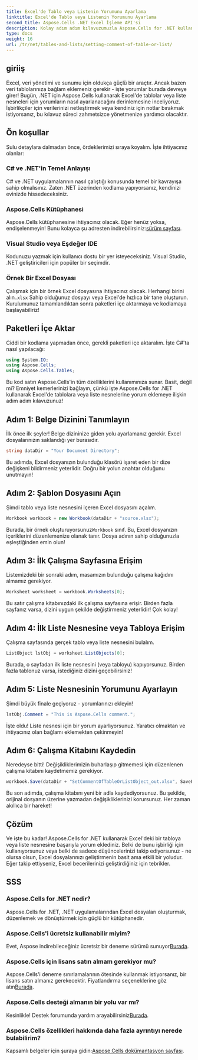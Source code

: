 ```yaml
---
title: Excel'de Tablo veya Listenin Yorumunu Ayarlama
linktitle: Excel'de Tablo veya Listenin Yorumunu Ayarlama
second_title: Aspose.Cells .NET Excel İşleme API'si
description: Kolay adım adım kılavuzumuzla Aspose.Cells for .NET kullanarak Excel'de tablolara yorum eklemeyi öğrenin.
type: docs
weight: 16
url: /tr/net/tables-and-lists/setting-comment-of-table-or-list/
---
```

## giriiş
Excel, veri yönetimi ve sunumu için oldukça güçlü bir araçtır. Ancak bazen veri tablolarınıza bağlam eklemeniz gerekir - işte yorumlar burada devreye girer! Bugün, .NET için Aspose.Cells kullanarak Excel'de tablolar veya liste nesneleri için yorumların nasıl ayarlanacağını derinlemesine inceliyoruz. İşbirlikçiler için verilerinizi netleştirmek veya kendiniz için notlar bırakmak istiyorsanız, bu kılavuz süreci zahmetsizce yönetmenize yardımcı olacaktır.
## Ön koşullar
Sulu detaylara dalmadan önce, ördeklerimizi sıraya koyalım. İşte ihtiyacınız olanlar:
### C# ve .NET'in Temel Anlayışı
C# ve .NET uygulamalarının nasıl çalıştığı konusunda temel bir kavrayışa sahip olmalısınız. Zaten .NET üzerinden kodlama yapıyorsanız, kendinizi evinizde hissedeceksiniz.
### Aspose.Cells Kütüphanesi
 Aspose.Cells kütüphanesine ihtiyacınız olacak. Eğer henüz yoksa, endişelenmeyin! Bunu kolayca şu adresten indirebilirsiniz:[sürüm sayfası](https://releases.aspose.com/cells/net/).
### Visual Studio veya Eşdeğer IDE
Kodunuzu yazmak için kullanıcı dostu bir yer isteyeceksiniz. Visual Studio, .NET geliştiricileri için popüler bir seçimdir.
### Örnek Bir Excel Dosyası
 Çalışmak için bir örnek Excel dosyasına ihtiyacınız olacak. Herhangi birini alın`.xlsx` Sahip olduğunuz dosyayı veya Excel'de hızlıca bir tane oluşturun.
Kurulumunuz tamamlandıktan sonra paketleri içe aktarmaya ve kodlamaya başlayabiliriz!
## Paketleri İçe Aktar
Ciddi bir kodlama yapmadan önce, gerekli paketleri içe aktaralım. İşte C#'ta nasıl yapılacağı:
```csharp
using System.IO;
using Aspose.Cells;
using Aspose.Cells.Tables;
```
Bu kod satırı Aspose.Cells'in tüm özelliklerini kullanımınıza sunar. Basit, değil mi?
Emniyet kemerlerinizi bağlayın, çünkü işte Aspose.Cells for .NET kullanarak Excel'de tablolara veya liste nesnelerine yorum eklemeye ilişkin adım adım kılavuzunuz!
## Adım 1: Belge Dizinini Tanımlayın
İlk önce ilk şeyler! Belge dizininize giden yolu ayarlamanız gerekir. Excel dosyalarınızın saklandığı yer burasıdır.
```csharp
string dataDir = "Your Document Directory";
```
Bu adımda, Excel dosyanızın bulunduğu klasörü işaret eden bir dize değişkeni bildirmeniz yeterlidir. Doğru bir yolun anahtar olduğunu unutmayın!
## Adım 2: Şablon Dosyasını Açın
Şimdi tablo veya liste nesnesini içeren Excel dosyasını açalım.
```csharp
Workbook workbook = new Workbook(dataDir + "source.xlsx");
```
 Burada, bir örnek oluşturuyorsunuz`Workbook` sınıf. Bu, Excel dosyanızın içeriklerini düzenlemenize olanak tanır. Dosya adının sahip olduğunuzla eşleştiğinden emin olun!
## Adım 3: İlk Çalışma Sayfasına Erişim
Listemizdeki bir sonraki adım, masamızın bulunduğu çalışma kağıdını almamız gerekiyor.
```csharp
Worksheet worksheet = workbook.Worksheets[0];
```
Bu satır çalışma kitabınızdaki ilk çalışma sayfasına erişir. Birden fazla sayfanız varsa, dizini uygun şekilde değiştirmeniz yeterlidir! Çok kolay!
## Adım 4: İlk Liste Nesnesine veya Tabloya Erişim
Çalışma sayfasında gerçek tablo veya liste nesnesini bulalım.
```csharp
ListObject lstObj = worksheet.ListObjects[0];
```
Burada, o sayfadan ilk liste nesnesini (veya tabloyu) kapıyorsunuz. Birden fazla tablonuz varsa, istediğiniz dizini geçebilirsiniz!
## Adım 5: Liste Nesnesinin Yorumunu Ayarlayın
Şimdi büyük finale geçiyoruz - yorumlarınızı ekleyin!
```csharp
lstObj.Comment = "This is Aspose.Cells comment.";
```
İşte oldu! Liste nesnesi için bir yorum ayarlıyorsunuz. Yaratıcı olmaktan ve ihtiyacınız olan bağlamı eklemekten çekinmeyin!
## Adım 6: Çalışma Kitabını Kaydedin
Neredeyse bitti! Değişikliklerimizin buharlaşıp gitmemesi için düzenlenen çalışma kitabını kaydetmemiz gerekiyor.
```csharp
workbook.Save(dataDir + "SetCommentOfTableOrListObject_out.xlsx", SaveFormat.Xlsx);
```
Bu son adımda, çalışma kitabını yeni bir adla kaydediyorsunuz. Bu şekilde, orijinal dosyanın üzerine yazmadan değişikliklerinizi korursunuz. Her zaman akıllıca bir hareket!
## Çözüm
Ve işte bu kadar! Aspose.Cells for .NET kullanarak Excel'deki bir tabloya veya liste nesnesine başarıyla yorum eklediniz. Belki de bunu işbirliği için kullanıyorsunuz veya belki de sadece düşüncelerinizi takip ediyorsunuz - ne olursa olsun, Excel dosyalarınızı geliştirmenin basit ama etkili bir yoludur. Eğer takip ettiyseniz, Excel becerilerinizi geliştirdiğiniz için tebrikler.
## SSS
### Aspose.Cells for .NET nedir?  
Aspose.Cells for .NET, .NET uygulamalarından Excel dosyaları oluşturmak, düzenlemek ve dönüştürmek için güçlü bir kütüphanedir.
### Aspose.Cells'i ücretsiz kullanabilir miyim?  
 Evet, Aspose indirebileceğiniz ücretsiz bir deneme sürümü sunuyor[Burada](https://releases.aspose.com/).
### Aspose.Cells için lisans satın almam gerekiyor mu?  
 Aspose.Cells'i deneme sınırlamalarının ötesinde kullanmak istiyorsanız, bir lisans satın almanız gerekecektir. Fiyatlandırma seçeneklerine göz atın[Burada](https://purchase.aspose.com/buy).
### Aspose.Cells desteği almanın bir yolu var mı?  
Kesinlikle! Destek forumunda yardım arayabilirsiniz[Burada](https://forum.aspose.com/c/cells/9).
### Aspose.Cells özellikleri hakkında daha fazla ayrıntıyı nerede bulabilirim?  
 Kapsamlı belgeler için şuraya gidin:[Aspose.Cells dokümantasyon sayfası](https://reference.aspose.com/cells/net/).
